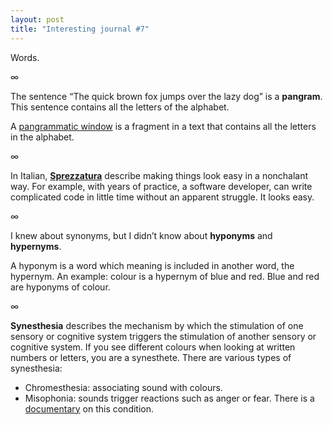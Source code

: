 ```yaml
---
layout: post
title: "Interesting journal #7"
---
```


Words.

∞

The sentence “The quick brown fox jumps over the lazy dog” is a **pangram**. This sentence contains all the letters of the alphabet.

A [pangrammatic window](https://en.wikipedia.org/wiki/Pangrammatic_window) is a fragment in a text that contains all the letters in the alphabet.

∞

In Italian, [**Sprezzatura**](https://www.thoughtco.com/sprezzatura-definition-1692129) describe making things look easy in a nonchalant way. For example, with years of practice, a software developer, can write complicated code in little time without an apparent struggle. It looks easy.

∞

I knew about synonyms, but I didn’t know about **hyponyms** and **hypernyms**.

A hyponym is a word which meaning is included in another word, the hypernym. An example: colour is a hypernym of blue and red. Blue and red are hyponyms of colour.

∞

**Synesthesia** describes the mechanism by which the stimulation of one sensory or cognitive system triggers the stimulation of another sensory or cognitive system. If you see different colours when looking at written numbers or letters, you are a synesthete. There are various types of synesthesia:

- Chromesthesia: associating sound with colours.
- Misophonia: sounds trigger reactions such as anger or fear. There is a [documentary](https://vimeo.com/ondemand/quietplease) on this condition.
